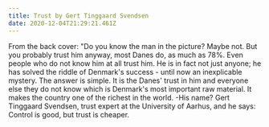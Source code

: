 ```yaml
---
title: Trust by Gert Tinggaard Svendsen
date: 2020-12-04T21:29:21.461Z
---
```

From the back cover: "Do you know the man in the picture? Maybe not. But you probably trust him anyway, most Danes do, as much as 78%. Even people who do not know him at all trust him. He is in fact not just anyone; he has solved the riddle of Denmark's success - until now an inexplicable mystery. The answer is simple. It is the Danes' trust in him and everyone else they do not know which is Denmark's most important raw material. It makes the country one of the richest in the world. -His name? Gert Tinggaard Svendsen, trust expert at the University of Aarhus, and he says: Control is good, but trust is cheaper.